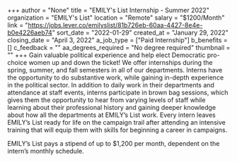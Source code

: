 +++
author = "None"
title = "EMILY's List Internship - Summer 2022"
organization = "EMILY's List"
location = "Remote"
salary = "$1200/Month"
link = "https://jobs.lever.co/emilyslist/81b726eb-60aa-4427-8e4e-b0e4226aeb74"
sort_date = "2022-01-29"
created_at = "January 29, 2022"
closing_date = "April 3, 2022"
a_job_type = ["Paid Internship"]
b_benefits = []
c_feedback = ""
aa_degrees_required = "No degree required"
thumbnail = ""
+++
Gain valuable political experience and help elect Democratic pro-choice women up and down the ticket! We offer internships during the spring, summer, and fall semesters in all of our departments. Interns have the opportunity to do substantive work, while gaining in-depth experience in the political sector. In addition to daily work in their departments and attendance at staff events, interns participate in brown bag sessions, which gives them the opportunity to hear from varying levels of staff while learning about their professional history and gaining deeper knowledge about how all the departments at EMILY’s List work. Every intern leaves EMILY’s List ready for life on the campaign trail after attending an intensive training that will equip them with skills for beginning a career in campaigns.

EMILY’s List pays a stipend of up to $1,200 per month, dependent on the intern’s monthly schedule. 